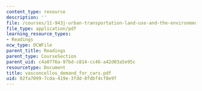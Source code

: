 ```yaml
---
content_type: resource
description: ''
file: /courses/11-943j-urban-transportation-land-use-and-the-environment-spring-2002/02fa70997cda419e3fdd8fdbf4cf8e9f_vasconcellos_demand_for_cars.pdf
file_type: application/pdf
learning_resource_types:
- Readings
ocw_type: OCWFile
parent_title: Readings
parent_type: CourseSection
parent_uid: c4a0776a-97bd-c814-cc46-a42d03a5e95c
resourcetype: Document
title: vasconcellos_demand_for_cars.pdf
uid: 02fa7099-7cda-419e-3fdd-8fdbf4cf8e9f
---
```

